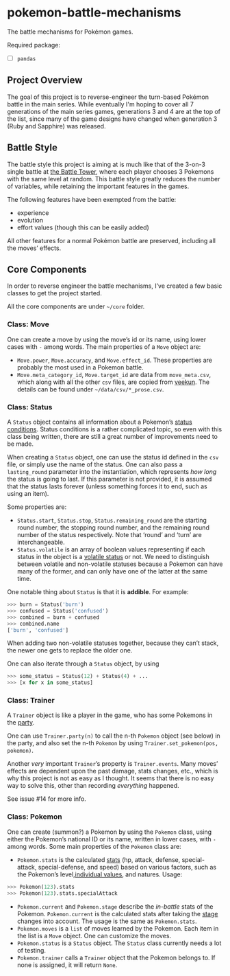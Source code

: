 # pokemon-battle-mechanisms

The battle mechanisms for Pokémon games.

Required package:

- [ ] `pandas`

## Project Overview

The goal of this project is to reverse-engineer the turn-based Pokémon battle in the main series. 
While eventually I'm hoping to cover all 7
generations of the main series games, generations 3 and 4 are at the top of the list, since many of the game designs have changed when generation 3 (Ruby and Sapphire) was released.

## Battle Style

The battle style this project is aiming at is much like that of the 3-on-3 single battle at [the Battle Tower](https://bulbapedia.bulbagarden.net/wiki/Battle_Tower_(Generation_III) ), where each player chooses 3 Pokemons with the same level at random. This battle style greatly reduces the number of variables, while retaining the important features in the games. 

The following features have been exempted from the battle:

- experience
- evolution
- effort values (though this can be easily added)

All other features for a normal Pokémon battle are preserved, including all the moves’ effects. 

## Core Components
In order to reverse engineer the battle mechanisms, I’ve created a few basic classes to get the project started. 

All the core components are under `~/core` folder.
### Class: Move
One can create a move by using the move’s id or its name, using lower cases with `-` among words.
The main properties of a `Move` object are:
- `Move.power`, `Move.accuracy`, and `Move.effect_id`. These properties are probably the most used in a Pokemon battle.
- `Move.meta_category_id`, `Move.target_id` are data from `move_meta.csv`, which along with all the other `csv` files, are copied from [veekun](https://github.com/veekun/pokedex). The details can be found under `~/data/csv/*_prose.csv`.
### Class: Status
A `Status` object contains all information about a Pokemon’s [status conditions](https://bulbapedia.bulbagarden.net/wiki/Status_condition). Status conditions is a rather complicated topic, so even with this class being written, there are still a great number of improvements need to be made.

When creating a `Status` object, one can use the status id defined in the `csv` file, or simply use the name of the status. One can also pass a `lasting_round` parameter into the instantiation, which represents *how long* the status is going to last. If this parameter is not provided, it is assumed that the status lasts forever (unless something forces it to end, such as using an item).

Some properties are:
- `Status.start`, `Status.stop`, `Status.remaining_round` are the starting round number, the stopping round number, and the remaining round number of the status respectively. Note that ‘round’ and ‘turn’ are interchangeable.
- `Status.volatile` is an array of boolean values representing if each status in the object is a [volatile status](https://bulbapedia.bulbagarden.net/wiki/Status_condition#Volatile_status) or not. We need to distinguish between volatile and non-volatile statuses because a Pokemon can have many of the former, and can only have one of the latter at the same time.

One notable thing about `Status` is that it is **addible**. For example:
```python
>>> burn = Status('burn')
>>> confused = Status('confused')
>>> combined = burn + confused
>>> combined.name
['burn', 'confused']
```
When adding two non-volatile statuses together, because they can’t stack, the newer one gets to replace the older one.

One can also iterate through a `Status` object, by using
```python
>>> some_status = Status(12) + Status(4) + ...
>>> [x for x in some_status]
```
### Class: Trainer
A `Trainer` object is like a player in the game, who has some Pokemons in the [party](https://bulbapedia.bulbagarden.net/wiki/Party).

One can use `Trainer.party(n)` to call the n-th `Pokemon` object (see below) in the party, and also set the n-th `Pokemon` by using `Trainer.set_pokemon(pos, pokemon)`. 

Another *very* important `Trainer`’s property is `Trainer.events`. Many moves’ effects are dependent upon the past damage, stats changes, etc., which is why this project is not as easy as I thought. It seems that there is no easy way to solve this, other than recording *everything* happened.

See issue #14 for more info.

### Class: Pokemon
One can create (summon?) a Pokemon by using the `Pokemon` class, using either the Pokemon’s national ID  or its name, written in lower cases, with `-` among words. Some main properties of the `Pokemon` class are:
* `Pokemon.stats` is the calculated [stats](https://bulbapedia.bulbagarden.net/wiki/Statistic) (hp, attack, defense, special-attack, special-defense, and speed) based on various factors, such as the Pokemon’s level,[individual values](https://bulbapedia.bulbagarden.net/wiki/Individual_values), and natures. 
Usage:
```python
>>> Pokemon(123).stats
>>> Pokemon(123).stats.specialAttack
```
- `Pokemon.current` and `Pokemon.stage` describe the *in-battle* stats of the Pokemon. `Pokemon.current` is the calculated stats after taking the [stage](https://bulbapedia.bulbagarden.net/wiki/Statistic#Stat_modifiers) changes into account. The usage is the same as `Pokemon.stats`.
- `Pokemon.moves` is a `list` of moves learned by the Pokemon. Each item in the list is a `Move` object. One can customize the moves. 
- `Pokemon.status` is a `Status` object. The `Status` class currently needs a lot of testing.
- `Pokemon.trainer` calls a `Trainer` object that the Pokemon belongs to. If none is assigned, it will return `None`.
